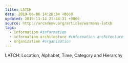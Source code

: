 ```yaml
---
title: LATCH
date: 2019-06-06 14:26:34 +0000
updated: 2019-11-14 21:44:31 +0000
source: http://arcadenw.org/article/wurmans-latch
tags:
  - information #information
  - information architecture #information architecture
  - organization #organization
---
```

LATCH: Location, Alphabet, Time, Category and Hierarchy